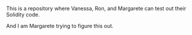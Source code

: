 This is a repository where Vanessa, Ron, and Margarete can test out their Solidity code.

And I am Margarete trying to figure this out.
